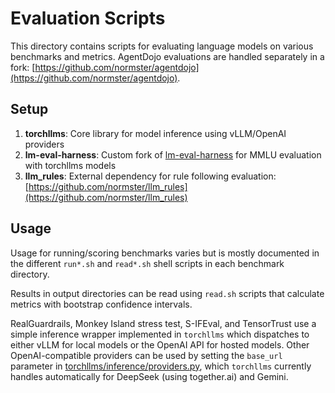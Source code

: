 # Evaluation Scripts

This directory contains scripts for evaluating language models on various benchmarks and metrics. AgentDojo evaluations are handled separately in a fork: [https://github.com/normster/agentdojo](https://github.com/normster/agentdojo).

## Setup

1. **torchllms**: Core library for model inference using vLLM/OpenAI providers
2. **lm-eval-harness**: Custom fork of [lm-eval-harness](https://github.com/EleutherAI/lm-eval-harness) for MMLU evaluation with torchllms models
3. **llm_rules**: External dependency for rule following evaluation: [https://github.com/normster/llm_rules](https://github.com/normster/llm_rules)

## Usage

Usage for running/scoring benchmarks varies but is mostly documented in the different `run*.sh` and `read*.sh` shell scripts in each benchmark directory.

Results in output directories can be read using `read.sh` scripts that calculate metrics with bootstrap confidence intervals.

RealGuardrails, Monkey Island stress test, S-IFEval, and TensorTrust use a simple inference wrapper implemented in `torchllms` which dispatches to either vLLM for local models or the OpenAI API for hosted models. Other OpenAI-compatible providers can be used by setting the `base_url` parameter in [torchllms/inference/providers.py](https://github.com/normster/torchllms/blob/main/torchllms/inference/providers.py#L182), which `torchllms` currently handles automatically for DeepSeek (using together.ai) and Gemini.
